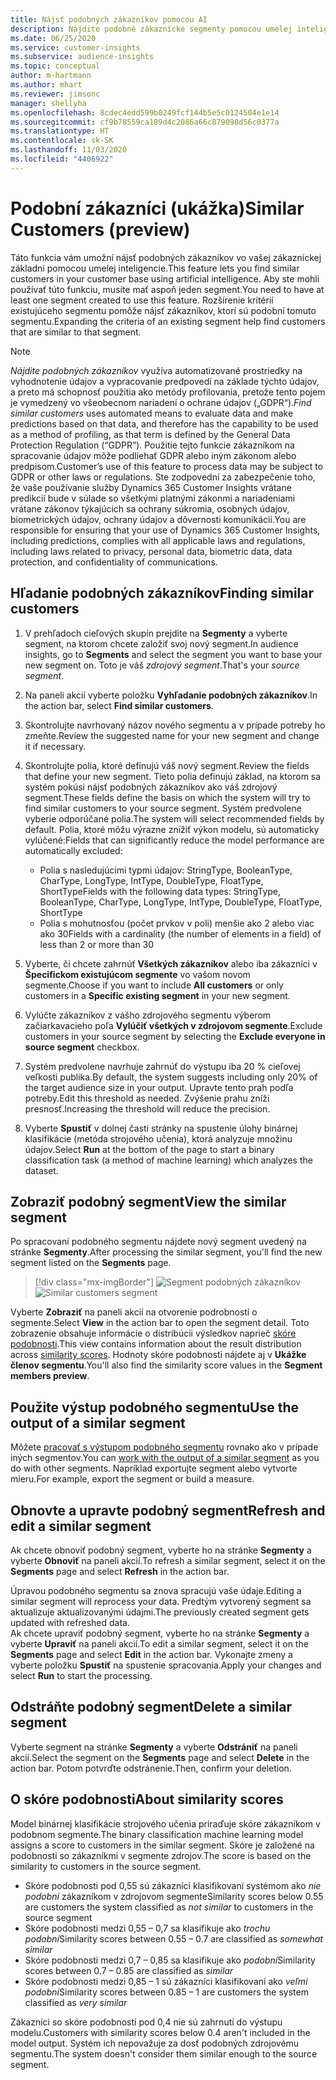 ```yaml
---
title: Nájsť podobných zákazníkov pomocou AI
description: Nájdite podobné zákaznícke segmenty pomocou umelej inteligencie.
ms.date: 06/25/2020
ms.service: customer-insights
ms.subservice: audience-insights
ms.topic: conceptual
author: m-hartmann
ms.author: mhart
ms.reviewer: jimsonc
manager: shellyha
ms.openlocfilehash: 8cdec4edd599b0249fcf144b5e5c0124504e1e14
ms.sourcegitcommit: cf9b78559ca189d4c2086a66c879098d56c0377a
ms.translationtype: HT
ms.contentlocale: sk-SK
ms.lasthandoff: 11/03/2020
ms.locfileid: "4406922"
---
```

# <a name="similar-customers-preview"></a><span data-ttu-id="d1b52-103">Podobní zákazníci (ukážka)</span><span class="sxs-lookup"><span data-stu-id="d1b52-103">Similar Customers (preview)</span></span>

<span data-ttu-id="d1b52-104">Táto funkcia vám umožní nájsť podobných zákazníkov vo vašej zákazníckej základni pomocou umelej inteligencie.</span><span class="sxs-lookup"><span data-stu-id="d1b52-104">This feature lets you find similar customers in your customer base using artificial intelligence.</span></span> <span data-ttu-id="d1b52-105">Aby ste mohli používať túto funkciu, musíte mať aspoň jeden segment.</span><span class="sxs-lookup"><span data-stu-id="d1b52-105">You need to have at least one segment created to use this feature.</span></span> <span data-ttu-id="d1b52-106">Rozšírenie kritérií existujúceho segmentu pomôže nájsť zákazníkov, ktorí sú podobní tomuto segmentu.</span><span class="sxs-lookup"><span data-stu-id="d1b52-106">Expanding the criteria of an existing segment help find customers that are similar to that segment.</span></span>

> [!NOTE]
> <span data-ttu-id="d1b52-107">*Nájdite podobných zákazníkov* využíva automatizované prostriedky na vyhodnotenie údajov a vypracovanie predpovedí na základe týchto údajov, a preto má schopnosť použitia ako metódy profilovania, pretože tento pojem je vymedzený vo všeobecnom nariadení o ochrane údajov („GDPR“).</span><span class="sxs-lookup"><span data-stu-id="d1b52-107">*Find similar customers* uses automated means to evaluate data and make predictions based on that data, and therefore has the capability to be used as a method of profiling, as that term is defined by the General Data Protection Regulation (“GDPR”).</span></span> <span data-ttu-id="d1b52-108">Použitie tejto funkcie zákazníkom na spracovanie údajov môže podliehať GDPR alebo iným zákonom alebo predpisom.</span><span class="sxs-lookup"><span data-stu-id="d1b52-108">Customer’s use of this feature to process data may be subject to GDPR or other laws or regulations.</span></span> <span data-ttu-id="d1b52-109">Ste zodpovední za zabezpečenie toho, že vaše používanie služby Dynamics 365 Customer Insights vrátane predikcií bude v súlade so všetkými platnými zákonmi a nariadeniami vrátane zákonov týkajúcich sa ochrany súkromia, osobných údajov, biometrických údajov, ochrany údajov a dôvernosti komunikácií.</span><span class="sxs-lookup"><span data-stu-id="d1b52-109">You are responsible for ensuring that your use of Dynamics 365 Customer Insights, including predictions, complies with all applicable laws and regulations, including laws related to privacy, personal data, biometric data, data protection, and confidentiality of communications.</span></span>

## <a name="finding-similar-customers"></a><span data-ttu-id="d1b52-110">Hľadanie podobných zákazníkov</span><span class="sxs-lookup"><span data-stu-id="d1b52-110">Finding similar customers</span></span>

1. <span data-ttu-id="d1b52-111">V prehľadoch cieľových skupín prejdite na **Segmenty** a vyberte segment, na ktorom chcete založiť svoj nový segment.</span><span class="sxs-lookup"><span data-stu-id="d1b52-111">In audience insights, go to **Segments** and select the segment you want to base your new segment on.</span></span> <span data-ttu-id="d1b52-112">Toto je váš *zdrojový segment*.</span><span class="sxs-lookup"><span data-stu-id="d1b52-112">That's your *source segment*.</span></span>

1. <span data-ttu-id="d1b52-113">Na paneli akcií vyberte položku **Vyhľadanie podobných zákazníkov**.</span><span class="sxs-lookup"><span data-stu-id="d1b52-113">In the action bar, select **Find similar customers**.</span></span>

1. <span data-ttu-id="d1b52-114">Skontrolujte navrhovaný názov nového segmentu a v prípade potreby ho zmeňte.</span><span class="sxs-lookup"><span data-stu-id="d1b52-114">Review the suggested name for your new segment and change it if necessary.</span></span>

1. <span data-ttu-id="d1b52-115">Skontrolujte polia, ktoré definujú váš nový segment.</span><span class="sxs-lookup"><span data-stu-id="d1b52-115">Review the fields that define your new segment.</span></span> <span data-ttu-id="d1b52-116">Tieto polia definujú základ, na ktorom sa systém pokúsi nájsť podobných zákazníkov ako váš zdrojový segment.</span><span class="sxs-lookup"><span data-stu-id="d1b52-116">These fields define the basis on which the system will try to find similar customers to your source segment.</span></span> <span data-ttu-id="d1b52-117">Systém predvolene vyberie odporúčané polia.</span><span class="sxs-lookup"><span data-stu-id="d1b52-117">The system will select recommended fields by default.</span></span>
  <span data-ttu-id="d1b52-118">Polia, ktoré môžu výrazne znížiť výkon modelu, sú automaticky vylúčené:</span><span class="sxs-lookup"><span data-stu-id="d1b52-118">Fields that can significantly reduce the model performance are automatically excluded:</span></span>
  
   - <span data-ttu-id="d1b52-119">Polia s nasledujúcimi typmi údajov: StringType, BooleanType, CharType, LongType, IntType, DoubleType, FloatType, ShortType</span><span class="sxs-lookup"><span data-stu-id="d1b52-119">Fields with the following data types: StringType, BooleanType, CharType, LongType, IntType, DoubleType, FloatType, ShortType</span></span>
   - <span data-ttu-id="d1b52-120">Polia s mohutnosťou (počet prvkov v poli) menšie ako 2 alebo viac ako 30</span><span class="sxs-lookup"><span data-stu-id="d1b52-120">Fields with a cardinality (the number of elements in a field) of less than 2 or more than 30</span></span>

1. <span data-ttu-id="d1b52-121">Vyberte, či chcete zahrnúť **Všetkých zákazníkov** alebo iba zákazníci v **Špecifickom existujúcom segmente** vo vašom novom segmente.</span><span class="sxs-lookup"><span data-stu-id="d1b52-121">Choose if you want to include **All customers** or only customers in a **Specific existing segment** in your new segment.</span></span>

1. <span data-ttu-id="d1b52-122">Vylúčte zákazníkov z vášho zdrojového segmentu výberom začiarkavacieho poľa **Vylúčiť všetkých v zdrojovom segmente**.</span><span class="sxs-lookup"><span data-stu-id="d1b52-122">Exclude customers in your source segment by selecting the **Exclude everyone in source segment** checkbox.</span></span>

1. <span data-ttu-id="d1b52-123">Systém predvolene navrhuje zahrnúť do výstupu iba 20 % cieľovej veľkosti publika.</span><span class="sxs-lookup"><span data-stu-id="d1b52-123">By default, the system suggests including only 20% of the target audience size in your output.</span></span> <span data-ttu-id="d1b52-124">Upravte tento prah podľa potreby.</span><span class="sxs-lookup"><span data-stu-id="d1b52-124">Edit this threshold as needed.</span></span> <span data-ttu-id="d1b52-125">Zvýšenie prahu zníži presnosť.</span><span class="sxs-lookup"><span data-stu-id="d1b52-125">Increasing the threshold will reduce the precision.</span></span>

1. <span data-ttu-id="d1b52-126">Vyberte **Spustiť** v dolnej časti stránky na spustenie úlohy binárnej klasifikácie (metóda strojového učenia), ktorá analyzuje množinu údajov.</span><span class="sxs-lookup"><span data-stu-id="d1b52-126">Select **Run** at the bottom of the page to start a binary classification task (a method of machine learning) which analyzes the dataset.</span></span>

## <a name="view-the-similar-segment"></a><span data-ttu-id="d1b52-127">Zobraziť podobný segment</span><span class="sxs-lookup"><span data-stu-id="d1b52-127">View the similar segment</span></span>

<span data-ttu-id="d1b52-128">Po spracovaní podobného segmentu nájdete nový segment uvedený na stránke **Segmenty**.</span><span class="sxs-lookup"><span data-stu-id="d1b52-128">After processing the similar segment, you'll find the new segment listed on the **Segments** page.</span></span>

> [!div class="mx-imgBorder"]
> <span data-ttu-id="d1b52-129">![Segment podobných zákazníkov](media/expanded-segment.png "Segment podobných zákazníkov")</span><span class="sxs-lookup"><span data-stu-id="d1b52-129">![Similar customers segment](media/expanded-segment.png "Similar customers segment")</span></span>

<span data-ttu-id="d1b52-130">Vyberte **Zobraziť** na paneli akcií na otvorenie podrobností o segmente.</span><span class="sxs-lookup"><span data-stu-id="d1b52-130">Select **View** in the action bar to open the segment detail.</span></span> <span data-ttu-id="d1b52-131">Toto zobrazenie obsahuje informácie o distribúcii výsledkov naprieč [skóre podobnosti](#about-similarity-scores).</span><span class="sxs-lookup"><span data-stu-id="d1b52-131">This view contains information about the result distribution across [similarity scores](#about-similarity-scores).</span></span> <span data-ttu-id="d1b52-132">Hodnoty skóre podobnosti nájdete aj v **Ukážke členov segmentu**.</span><span class="sxs-lookup"><span data-stu-id="d1b52-132">You'll also find the similarity score values in the **Segment members preview**.</span></span>

## <a name="use-the-output-of-a-similar-segment"></a><span data-ttu-id="d1b52-133">Použite výstup podobného segmentu</span><span class="sxs-lookup"><span data-stu-id="d1b52-133">Use the output of a similar segment</span></span>

<span data-ttu-id="d1b52-134">Môžete [pracovať s výstupom podobného segmentu](segments.md) rovnako ako v prípade iných segmentov.</span><span class="sxs-lookup"><span data-stu-id="d1b52-134">You can [work with the output of a similar segment](segments.md) as you do with other segments.</span></span> <span data-ttu-id="d1b52-135">Napríklad exportujte segment alebo vytvorte mieru.</span><span class="sxs-lookup"><span data-stu-id="d1b52-135">For example, export the segment or build a measure.</span></span>

## <a name="refresh-and-edit-a-similar-segment"></a><span data-ttu-id="d1b52-136">Obnovte a upravte podobný segment</span><span class="sxs-lookup"><span data-stu-id="d1b52-136">Refresh and edit a similar segment</span></span>

<span data-ttu-id="d1b52-137">Ak chcete obnoviť podobný segment, vyberte ho na stránke **Segmenty** a vyberte **Obnoviť** na paneli akcií.</span><span class="sxs-lookup"><span data-stu-id="d1b52-137">To refresh a similar segment, select it on the **Segments** page and select **Refresh** in the action bar.</span></span>

<span data-ttu-id="d1b52-138">Úpravou podobného segmentu sa znova spracujú vaše údaje.</span><span class="sxs-lookup"><span data-stu-id="d1b52-138">Editing a similar segment will reprocess your data.</span></span> <span data-ttu-id="d1b52-139">Predtým vytvorený segment sa aktualizuje aktualizovanými údajmi.</span><span class="sxs-lookup"><span data-stu-id="d1b52-139">The previously created segment gets updated with refreshed data.</span></span>    
<span data-ttu-id="d1b52-140">Ak chcete upraviť podobný segment, vyberte ho na stránke **Segmenty** a vyberte **Upraviť** na paneli akcií.</span><span class="sxs-lookup"><span data-stu-id="d1b52-140">To edit a similar segment, select it on the **Segments** page and select **Edit** in the action bar.</span></span> <span data-ttu-id="d1b52-141">Vykonajte zmeny a vyberte položku **Spustiť** na spustenie spracovania.</span><span class="sxs-lookup"><span data-stu-id="d1b52-141">Apply your changes and select **Run** to start the processing.</span></span>

## <a name="delete-a-similar-segment"></a><span data-ttu-id="d1b52-142">Odstráňte podobný segment</span><span class="sxs-lookup"><span data-stu-id="d1b52-142">Delete a similar segment</span></span>

<span data-ttu-id="d1b52-143">Vyberte segment na stránke **Segmenty** a vyberte **Odstrániť** na paneli akcií.</span><span class="sxs-lookup"><span data-stu-id="d1b52-143">Select the segment on the **Segments** page and select **Delete** in the action bar.</span></span> <span data-ttu-id="d1b52-144">Potom potvrďte odstránenie.</span><span class="sxs-lookup"><span data-stu-id="d1b52-144">Then, confirm your deletion.</span></span>

## <a name="about-similarity-scores"></a><span data-ttu-id="d1b52-145">O skóre podobnosti</span><span class="sxs-lookup"><span data-stu-id="d1b52-145">About similarity scores</span></span>

<span data-ttu-id="d1b52-146">Model binárnej klasifikácie strojového učenia priraďuje skóre zákazníkom v podobnom segmente.</span><span class="sxs-lookup"><span data-stu-id="d1b52-146">The binary classification machine learning model assigns a score to customers in the similar segment.</span></span> <span data-ttu-id="d1b52-147">Skóre je založené na podobnosti so zákazníkmi v segmente zdrojov.</span><span class="sxs-lookup"><span data-stu-id="d1b52-147">The score is based on the similarity to customers in the source segment.</span></span>

- <span data-ttu-id="d1b52-148">Skóre podobnosti pod 0,55 sú zákazníci klasifikovaní systémom ako *nie podobní* zákazníkom v zdrojovom segmente</span><span class="sxs-lookup"><span data-stu-id="d1b52-148">Similarity scores below 0.55 are customers the system classified as *not similar* to customers in the source segment</span></span>
- <span data-ttu-id="d1b52-149">Skóre podobnosti medzi 0,55 – 0,7 sa klasifikuje ako *trochu podobní*</span><span class="sxs-lookup"><span data-stu-id="d1b52-149">Similarity scores between 0.55 – 0.7 are classified as *somewhat similar*</span></span>
- <span data-ttu-id="d1b52-150">Skóre podobnosti medzi 0,7 – 0,85 sa klasifikuje ako *podobní*</span><span class="sxs-lookup"><span data-stu-id="d1b52-150">Similarity scores between 0.7 – 0.85 are classified as *similar*</span></span>
- <span data-ttu-id="d1b52-151">Skóre podobnosti medzi 0,85 – 1 sú zákazníci klasifikovaní ako *veľmi podobní*</span><span class="sxs-lookup"><span data-stu-id="d1b52-151">Similarity scores between 0.85 – 1 are customers the system classified as *very similar*</span></span>

<span data-ttu-id="d1b52-152">Zákazníci so skóre podobnosti pod 0,4 nie sú zahrnutí do výstupu modelu.</span><span class="sxs-lookup"><span data-stu-id="d1b52-152">Customers with similarity scores below 0.4 aren't included in the model output.</span></span> <span data-ttu-id="d1b52-153">Systém ich nepovažuje za dosť podobných zdrojovému segmentu.</span><span class="sxs-lookup"><span data-stu-id="d1b52-153">The system doesn't consider them similar enough to the source segment.</span></span>
